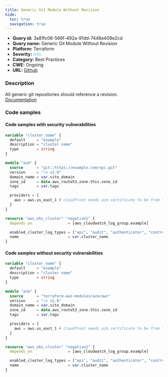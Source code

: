 ```yaml
---
title: Generic Git Module Without Revision
hide:
  toc: true
  navigation: true
---
```


<style>
  .highlight .hll {
    background-color: #ff171742;
  }
  .md-content {
    max-width: 1100px;
    margin: 0 auto;
  }
</style>

-   **Query id:** 3a81fc06-566f-492a-91dd-7448e409e2cd
-   **Query name:** Generic Git Module Without Revision
-   **Platform:** Terraform
-   **Severity:** <span style="color:#5bc0de">Info</span>
-   **Category:** Best Practices
-   **CWE:** Ongoing
-   **URL:** [Github](https://github.com/DataDog/kics/tree/master/assets/queries/terraform/general/generic_git_module_without_revision)

### Description
All generic git repositories should reference a revision.<br>
[Documentation](https://www.terraform.io/docs/language/modules/sources.html#selecting-a-revision)

### Code samples
#### Code samples with security vulnerabilities
```tf title="Positive test num. 1 - tf file" hl_lines="8"
variable "cluster_name" {
  default     = "example"
  description = "cluster name"
  type        = string
}

module "acm" {
  source      = "git::https://example.com/vpc.git"
  version     = "~> v2.0"
  domain_name = var.site_domain
  zone_id     = data.aws_route53_zone.this.zone_id
  tags        = var.tags

  providers = {
    aws = aws.us_east_1 # cloudfront needs acm certificate to be from "us-east-1" region
  }
}

resource "aws_eks_cluster" "negative1" {
  depends_on                = [aws_cloudwatch_log_group.example]

  enabled_cluster_log_types = ["api", "audit", "authenticator", "controllerManager", "scheduler"]
  name                      = var.cluster_name
}

```


#### Code samples without security vulnerabilities
```tf title="Negative test num. 1 - tf file"
variable "cluster_name" {
  default     = "example"
  description = "cluster name"
  type        = string
}

module "acm" {
  source      = "terraform-aws-modules/acm/aws"
  version     = "~> v2.0"
  domain_name = var.site_domain
  zone_id     = data.aws_route53_zone.this.zone_id
  tags        = var.tags

  providers = {
    aws = aws.us_east_1 # cloudfront needs acm certificate to be from "us-east-1" region
  }
}

resource "aws_eks_cluster" "negative1" {
  depends_on                = [aws_cloudwatch_log_group.example]

  enabled_cluster_log_types = ["api", "audit", "authenticator", "controllerManager", "scheduler"]
  name                      = var.cluster_name
}

```

